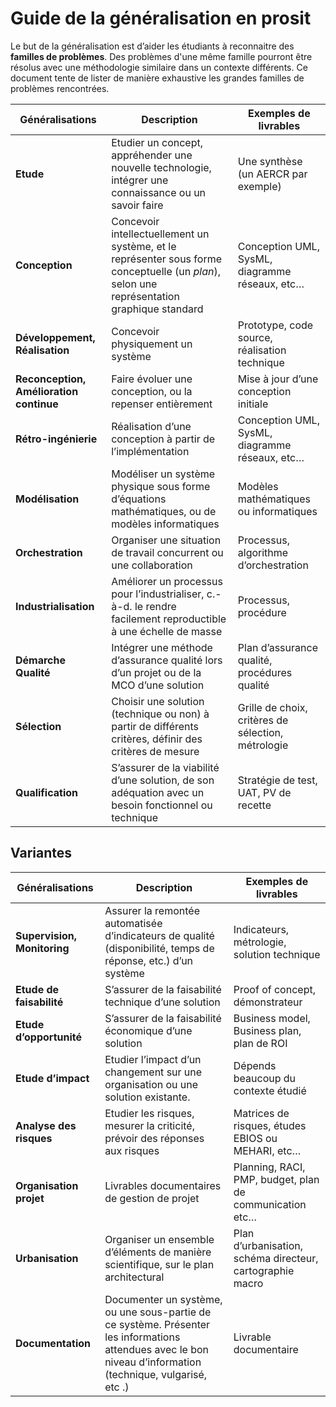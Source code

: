 # Guide de la généralisation en prosit

Le but de la généralisation est d’aider les étudiants à reconnaitre des **familles de problèmes**. Des problèmes d'une même famille pourront être résolus avec une méthodologie similaire dans un contexte différents. Ce document tente de lister de manière exhaustive les grandes familles de problèmes rencontrées.

| Généralisations  | Description | Exemples de livrables |
| --- | --- | --- |
| **Etude** | Etudier un concept, appréhender une nouvelle technologie, intégrer une connaissance ou un savoir faire | Une synthèse (un AERCR par exemple) |
| **Conception** | Concevoir intellectuellement un système, et le représenter sous forme conceptuelle (un *plan*), selon une représentation graphique standard | Conception UML, SysML, diagramme réseaux, etc… |
| **Développement, Réalisation** | Concevoir physiquement un système | Prototype, code source, réalisation technique |
| **Reconception, Amélioration continue** | Faire évoluer une conception, ou la repenser entièrement | Mise à jour d’une conception initiale |
| **Rétro-ingénierie** | Réalisation d’une conception à partir de l’implémentation | Conception UML, SysML, diagramme réseaux, etc… |
| **Modélisation** | Modéliser un système physique sous forme d’équations mathématiques, ou de modèles informatiques | Modèles mathématiques ou informatiques |
| **Orchestration** | Organiser une situation de travail concurrent ou une collaboration | Processus, algorithme d’orchestration |
| **Industrialisation** | Améliorer un processus pour l’industrialiser, c.-à-d. le rendre facilement reproductible à une échelle de masse | Processus, procédure |
| **Démarche Qualité** | Intégrer une méthode d’assurance qualité lors d’un projet ou de la MCO d’une solution | Plan d’assurance qualité, procédures qualité |
| **Sélection** | Choisir une solution (technique ou non) à partir de différents critères, définir des critères de mesure | Grille de choix, critères de sélection, métrologie |
| **Qualification** | S’assurer de la viabilité d’une solution, de son adéquation avec un besoin fonctionnel ou technique | Stratégie de test, UAT, PV de recette |

## Variantes

| Généralisations  | Description | Exemples de livrables |
| --- | --- | --- |
| **Supervision, Monitoring** | Assurer la remontée automatisée d’indicateurs de qualité (disponibilité, temps de réponse, etc.) d’un système | Indicateurs, métrologie, solution technique |
| **Etude de faisabilité** | S’assurer de la faisabilité technique d’une solution | Proof of concept, démonstrateur |
| **Etude d’opportunité** | S’assurer de la faisabilité économique d’une solution | Business model, Business plan, plan de ROI |
| **Etude d’impact** | Etudier l’impact d’un changement sur une organisation ou une solution existante. | Dépends beaucoup du contexte étudié |
| **Analyse des risques** | Etudier les risques, mesurer la criticité, prévoir des réponses aux risques | Matrices de risques, études EBIOS ou MEHARI, etc… |
| **Organisation projet** | Livrables documentaires de gestion de projet | Planning, RACI, PMP, budget, plan de communication etc… |
| **Urbanisation** | Organiser un ensemble d’éléments de manière scientifique, sur le plan architectural | Plan d’urbanisation, schéma directeur, cartographie macro |
| **Documentation** | Documenter un système, ou une sous-partie de ce système. Présenter les informations attendues  avec le bon niveau d’information (technique, vulgarisé, etc .) | Livrable documentaire  |
